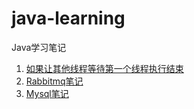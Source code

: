 # java-learning
Java学习笔记

1. [如果让其他线程等待第一个线程执行结束](./WaitFirstThread.java)
2. [Rabbitmq笔记](./mq/README.md)
3. [Mysql笔记](./mysql/README.md)
